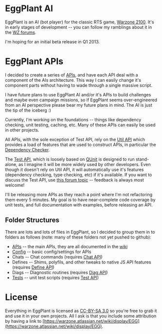 EggPlant AI
===========

EggPlant is an AI (bot player) for the classic RTS game, [Warzone 2100](http://wz2100.net/). It's in early stages of development -- you can follow my ramblings about it in the [WZ forums](http://forums.wz2100.net/viewtopic.php?f=35&t=8801).

I'm hoping for an initial beta release in Q1 2013.

EggPlant APIs
=============

I decided to create a series of [APIs](https://warzone.atlassian.net/wiki/display/EGG/Developer+Guide), and have each API deal with a component of the AIs architecture. This way I can easily change it's component parts without having to wade through a single massive script.

I have future plans to use EggPlant AI and/or it's APIs to build challenges and maybe even campaign missions, so if EggPlant seems over-engineered from an AI perspective please bear my future plans in mind. The AI is just the tip of the iceberg :)

Currently, I'm working on the foundations -- things like dependency checking, unit testing, caching, etc. Many of these APIs can easily be used in other projects.

All APIs, with the sole exception of Test API, rely on the [Util API](https://warzone.atlassian.net/wiki/display/EGG/Util+API) which provides a load of features that are used to construct APIs, in particular the [Dependency Checker](https://warzone.atlassian.net/wiki/display/EGG/Dependency+Checking).

The [Test API](https://warzone.atlassian.net/wiki/display/EGG/Test+API), which is loosely based on [QUnit](http://qunitjs.com/) is designed to run stand-alone, as I imagine it will be more widely used by other developers. Even though it doesn't rely on Util API, it will automatically use it's features (dependency checking, type checking, etc) if it's available. If you want to discuss the Test API, use [this forum topic](http://forums.wz2100.net/viewtopic.php?f=35&t=10254) -- feedback is always most welcome!

I'll be releasing more APIs as they reach a point where I'm not refactoring them every 5 minutes. My goal is to have near-complete code coverage by unit tests, and full documentation with examples, before releasing an API.

Folder Structures
-----------------

There are lots and lots of files in EggPlant, so I decided to group them in to folders as follows (note: many of these folders not yet pushed to github):

* [APIs](https://github.com/aubergine10/EggPlant/tree/master/APIs) -- the main APIs, they are all documented in the [wiki](https://warzone.atlassian.net/wiki/display/EGG/Developer+Guide)
* [Config](https://github.com/aubergine10/EggPlant/tree/master/Config) -- basic config/settings for APIs
* Chats -- Chat commands (requires [Chat API](https://warzone.atlassian.net/wiki/display/EGG/Chat+API))
* Defines -- Shims, polyfils, and other tweaks to native JS API features (requires [Define API](https://warzone.atlassian.net/wiki/display/EGG/Define+API))
* Diags -- Diagnostic routines (requires [Diag API](https://warzone.atlassian.net/wiki/display/EGG/Diag+API))
* [Tests](https://github.com/aubergine10/EggPlant/tree/master/Tests) -- unit test scripts (requires [Test API](https://warzone.atlassian.net/wiki/display/EGG/Test+API))

License
=======

Everything in EggPlant is licensed as [CC-BY-SA 3.0](http://creativecommons.org/licenses/by-sa/3.0/) so you're free to grab it and use it in your own projects. All I ask is that you include some attribution by having a link to [https://warzone.atlassian.net/wiki/display/EGG](https://warzone.atlassian.net/wiki/display/EGG).